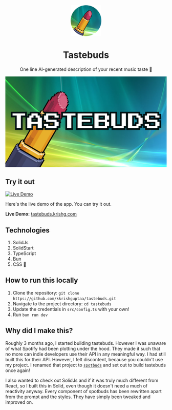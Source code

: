 <div align="center">
<div><img src="https://github.com/kkrishguptaa/tastebuds/raw/main/public/favicon.svg" alt="Tastebuds logo" width="96" height="96"></div>
<h1>Tastebuds</h1>
<p>One line AI-generated description of your recent music taste 💄</p>
<div><img src="https://github.com/kkrishguptaa/tastebuds/raw/main/public/cover.png" alt="Tastebuds cover image" width="600"></div>
</div>

## Try it out

[![Live Demo](https://github.com/user-attachments/assets/81f72eae-5057-4d60-baa9-b7d2226f0ced)](https://tastebuds.krishg.com)

Here's the live demo of the app. You can try it out.

**Live Demo:** [tastebuds.krishg.com](https://tastebuds.krishg.com)

## Technologies

1. SolidJs
1. SolidStart
1. TypeScript
1. Bun
1. CSS 🌟

## How to run this locally

1. Clone the repository: `git clone https://github.com/kkrishguptaa/tastebuds.git`
1. Navigate to the project directory: `cd tastebuds`
1. Update the credentials in `src/config.ts` with your own!
1. Run `bun run dev`

## Why did I make this?

Roughly 3 months ago, I started building tastebuds. However I was unaware of what Spotify had been plotting under the hood. They made it such that no more can indie developers use their API in any meaningful way. I had still built this for their API. However, I felt discontent, because you couldn't use my project. I renamed that project to [`spotbuds`](https://github.com/kkrishguptaa/spotbuds) and set out to build tastebuds once again!

I also wanted to check out SolidJs and if it was truly much different from React, so I built this in Solid, even though it doesn't need a much of reactivity anyway. Every component of spotbuds has been rewritten apart from the prompt and the styles. They have simply been tweaked and improved on.

